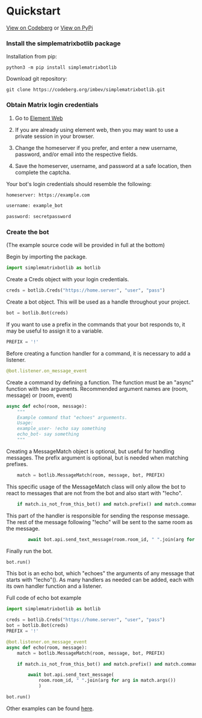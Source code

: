 # Quickstart

[View on Codeberg](https://codeberg.org/imbev/simplematrixbotlib) or [View on PyPi](https://pypi.org/project/simplematrixbotlib/)



### Install the simplematrixbotlib package
Installation from pip:
```
python3 -m pip install simplematrixbotlib
```
Download git repository:
```
git clone https://codeberg.org/imbev/simplematrixbotlib.git
```

### Obtain Matrix login credentials
1. Go to [Element Web](https://app.element.io/#/register)

2. If you are already using element web, then you may want to use a private session in your browser.

3. Change the homeserver if you prefer, and enter a new username, password, and/or email into the respective fields.

4. Save the homeserver, username, and password at a safe location, then complete the captcha.

Your bot's login credentials should resemble the following:

```txt
homeserver: https://example.com

username: example_bot

password: secretpassword
```

### Create the bot
(The example source code will be provided in full at the bottom)

Begin by importing the package.
```python
import simplematrixbotlib as botlib
```
Create a Creds object with your login credentials.
```python
creds = botlib.Creds("https://home.server", "user", "pass")
```
Create a bot object. This will be used as a handle throughout your project.
```python
bot = botlib.Bot(creds)
```
If you want to use a prefix in the commands that your bot responds to, it may be useful to assign it to a variable.
```python
PREFIX = '!'
```
Before creating a function handler for a command, it is necessary to add a listener.
```python
@bot.listener.on_message_event
```
Create a command by defining a function. The function must be an "async" function with two arguments. Recommended argument names are (room, message) or (room, event)
```python
async def echo(room, message): 
    """
    Example command that "echoes" arguements.
    Usage:
    example_user- !echo say something
    echo_bot- say something
    """
```
Creating a MessageMatch object is optional, but useful for handling messages. The prefix argument is optional, but is needed when matching prefixes.
```python
    match = botlib.MessageMatch(room, message, bot, PREFIX) 
```
This specific usage of the MessageMatch class will only allow the bot to react to messages that are not from the bot and also start with "!echo".
```python
    if match.is_not_from_this_bot() and match.prefix() and match.command("echo"):
```
This part of the handler is responsible for sending the response message. The rest of the message following "!echo" will be sent to the same room as the message.
```python
        await bot.api.send_text_message(room.room_id, " ".join(arg for arg in match.args())) 
```
Finally run the bot.
```python
bot.run()
```
This bot is an echo bot, which "echoes" the arguments of any message that starts with "!echo"(<PREFIX><COMMAND>). As many handlers as needed can be added, each with its own handler function and a listener.

Full code of echo bot example
```python
import simplematrixbotlib as botlib

creds = botlib.Creds("https://home.server", "user", "pass")
bot = botlib.Bot(creds)
PREFIX = '!'

@bot.listener.on_message_event
async def echo(room, message):
    match = botlib.MessageMatch(room, message, bot, PREFIX) 

    if match.is_not_from_this_bot() and match.prefix() and match.command("echo"):

        await bot.api.send_text_message(
            room.room_id, " ".join(arg for arg in match.args())
            ) 

bot.run()
```

Other examples can be found [here](examples.md).